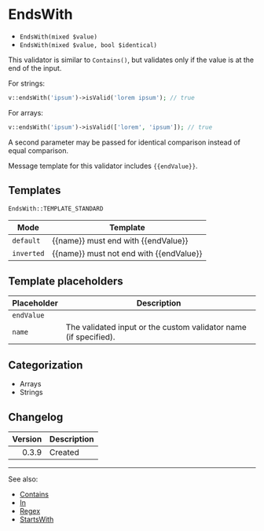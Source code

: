 # EndsWith

- `EndsWith(mixed $value)`
- `EndsWith(mixed $value, bool $identical)`

This validator is similar to `Contains()`, but validates
only if the value is at the end of the input.

For strings:

```php
v::endsWith('ipsum')->isValid('lorem ipsum'); // true
```

For arrays:

```php
v::endsWith('ipsum')->isValid(['lorem', 'ipsum']); // true
```

A second parameter may be passed for identical comparison instead
of equal comparison.

Message template for this validator includes `{{endValue}}`.

## Templates

`EndsWith::TEMPLATE_STANDARD`

| Mode       | Template                                |
|------------|-----------------------------------------|
| `default`  | {{name}} must end with {{endValue}}     |
| `inverted` | {{name}} must not end with {{endValue}} |

## Template placeholders

| Placeholder | Description                                                      |
|-------------|------------------------------------------------------------------|
| `endValue`  |                                                                  |
| `name`      | The validated input or the custom validator name (if specified). |

## Categorization

- Arrays
- Strings

## Changelog

| Version | Description |
|--------:|-------------|
|   0.3.9 | Created     |

***
See also:

- [Contains](Contains.md)
- [In](In.md)
- [Regex](Regex.md)
- [StartsWith](StartsWith.md)

